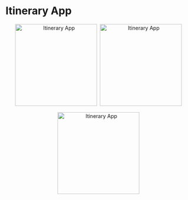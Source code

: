 # Itinerary App

<p align= "center">
<img src= "https://i.imgflip.com/3j8zsd.gif" title= "Itinerary App" width= "222"/>&nbsp;
<img src= "https://i.imgur.com/PY7KgDS.png" title= "Itinerary App" width= "222"/>
</p>

<p align= "center">
<img src= "https://i.imgflip.com/3j90pb.gif" title= "Itinerary App" width= "222"/>
<img src= "https://i.imgur.com/FJBnAI8.png" title= "Itinerary App" width= "222/>
</p>
